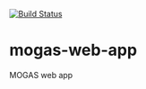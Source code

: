 [![Build Status](https://travis-ci.org/cipher256ltd/mogas-web-app.svg?branch=master)](https://travis-ci.org/cipher256ltd/mogas-web-app)
# mogas-web-app
MOGAS web app
